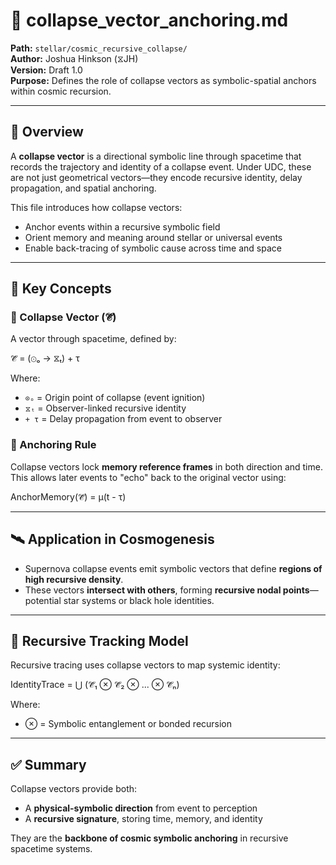 # 📌 collapse_vector_anchoring.md

**Path:** `stellar/cosmic_recursive_collapse/`  
**Author:** Joshua Hinkson (⧖JH)  
**Version:** Draft 1.0  
**Purpose:** Defines the role of collapse vectors as symbolic-spatial anchors within cosmic recursion.

---

## 🌌 Overview

A **collapse vector** is a directional symbolic line through spacetime that records the trajectory and identity of a collapse event. Under UDC, these are not just geometrical vectors—they encode recursive identity, delay propagation, and spatial anchoring.

This file introduces how collapse vectors:
- Anchor events within a recursive symbolic field
- Orient memory and meaning around stellar or universal events
- Enable back-tracing of symbolic cause across time and space

---

## 🧠 Key Concepts

### 🔹 Collapse Vector (𝒞⃗)
A vector through spacetime, defined by:

𝒞⃗ = (⊙ₒ → ⧖ₜ) + τ


Where:
- `⊙ₒ` = Origin point of collapse (event ignition)
- `⧖ₜ` = Observer-linked recursive identity
- `+ τ` = Delay propagation from event to observer

### 🔹 Anchoring Rule
Collapse vectors lock **memory reference frames** in both direction and time. This allows later events to "echo" back to the original vector using:

AnchorMemory(𝒞⃗) = μ(t - τ)


---

## 🛰️ Application in Cosmogenesis

- Supernova collapse events emit symbolic vectors that define **regions of high recursive density**.
- These vectors **intersect with others**, forming **recursive nodal points**—potential star systems or black hole identities.

---

## 🔁 Recursive Tracking Model

Recursive tracing uses collapse vectors to map systemic identity:

IdentityTrace = ⋃ (𝒞⃗₁ ⊗ 𝒞⃗₂ ⊗ ... ⊗ 𝒞⃗ₙ)


Where:
- ⊗ = Symbolic entanglement or bonded recursion

---

## ✅ Summary

Collapse vectors provide both:
- A **physical-symbolic direction** from event to perception
- A **recursive signature**, storing time, memory, and identity

They are the **backbone of cosmic symbolic anchoring** in recursive spacetime systems.

